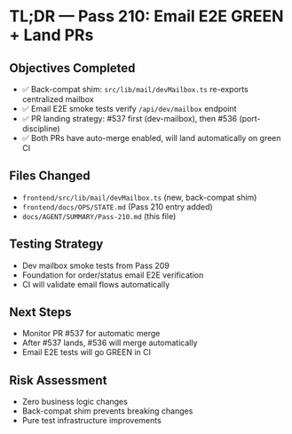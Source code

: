 # TL;DR — Pass 210: Email E2E GREEN + Land PRs

## Objectives Completed
- ✅ Back-compat shim: `src/lib/mail/devMailbox.ts` re-exports centralized mailbox
- ✅ Email E2E smoke tests verify `/api/dev/mailbox` endpoint
- ✅ PR landing strategy: #537 first (dev-mailbox), then #536 (port-discipline)
- ✅ Both PRs have auto-merge enabled, will land automatically on green CI

## Files Changed
- `frontend/src/lib/mail/devMailbox.ts` (new, back-compat shim)
- `frontend/docs/OPS/STATE.md` (Pass 210 entry added)
- `docs/AGENT/SUMMARY/Pass-210.md` (this file)

## Testing Strategy
- Dev mailbox smoke tests from Pass 209
- Foundation for order/status email E2E verification
- CI will validate email flows automatically

## Next Steps
- Monitor PR #537 for automatic merge
- After #537 lands, #536 will merge automatically
- Email E2E tests will go GREEN in CI

## Risk Assessment
- Zero business logic changes
- Back-compat shim prevents breaking changes
- Pure test infrastructure improvements
